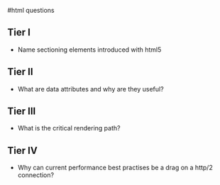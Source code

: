 #html questions

## Tier I
- Name sectioning elements introduced with html5

## Tier II
- What are data attributes and why are they useful?

## Tier III
- What is the critical rendering path?

## Tier IV
- Why can current performance best practises be a drag on a http/2 connection?
